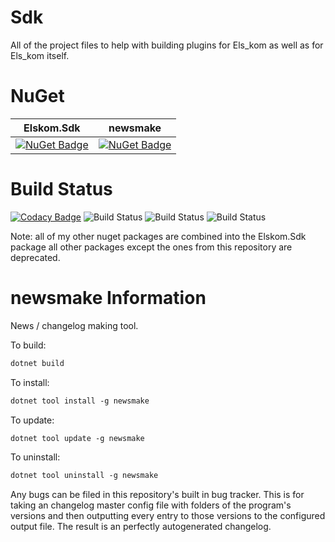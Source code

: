 # Sdk
All of the project files to help with building plugins for Els_kom as well as for Els_kom itself.

# NuGet

| Elskom.Sdk | newsmake |
|:----------:|:--------:|
| [![NuGet Badge](https://buildstats.info/nuget/Elskom.Sdk?includePreReleases=true)](https://www.nuget.org/packages/Elskom.Sdk/) | [![NuGet Badge](https://buildstats.info/nuget/newsmake?includePreReleases=true)](https://www.nuget.org/packages/newsmake/) |

# Build Status

[![Codacy Badge](https://api.codacy.com/project/badge/Grade/602ea77e56864263b58c05c7beaadf5f)](https://app.codacy.com/gh/Elskom/Sdk?utm_source=github.com&utm_medium=referral&utm_content=Elskom/Sdk&utm_campaign=Badge_Grade_Settings)
![Build Status](https://github.com/Elskom/Sdk/workflows/.NET%20Core%20%28build%20%26%20publish%20pre-release%29/badge.svg)
![Build Status](https://github.com/Elskom/Sdk/workflows/.NET%20Core%20%28build%20%26%20publish%20release%29/badge.svg)
![Build Status](https://github.com/Elskom/Sdk/workflows/.NET%20Core%20%28build%20pull%20request%29/badge.svg)

Note: all of my other nuget packages are combined into the Elskom.Sdk package all other packages except the ones from this repository are deprecated.

# newsmake Information

News / changelog making tool.

To build:

```ps
dotnet build
```

To install:

```ps
dotnet tool install -g newsmake
```

To update:

```ps
dotnet tool update -g newsmake
```

To uninstall:

```ps
dotnet tool uninstall -g newsmake
```

Any bugs can be filed in this repository's built in bug tracker.
This is for taking an changelog master config file with folders of the program's versions and then outputting every entry to those versions to the configured output file. The result is an perfectly autogenerated changelog.
